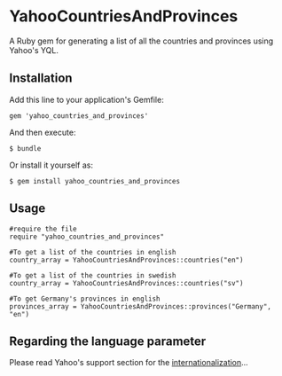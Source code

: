 # YahooCountriesAndProvinces

A Ruby gem for generating a list of all the countries and provinces using Yahoo's YQL.

## Installation

Add this line to your application's Gemfile:

    gem 'yahoo_countries_and_provinces'

And then execute:

    $ bundle

Or install it yourself as:

    $ gem install yahoo_countries_and_provinces


## Usage

    #require the file
    require "yahoo_countries_and_provinces"
    
    #To get a list of the countries in english
    country_array = YahooCountriesAndProvinces::countries("en")

    #To get a list of the countries in swedish
    country_array = YahooCountriesAndProvinces::countries("sv")

    #To get Germany's provinces in english
    provinces_array = YahooCountriesAndProvinces::provinces("Germany", "en")


## Regarding the language parameter
Please read Yahoo's support section for the [internationalization](https://developer.yahoo.com/social/rest_api_guide/web-services-i18n.html)...
